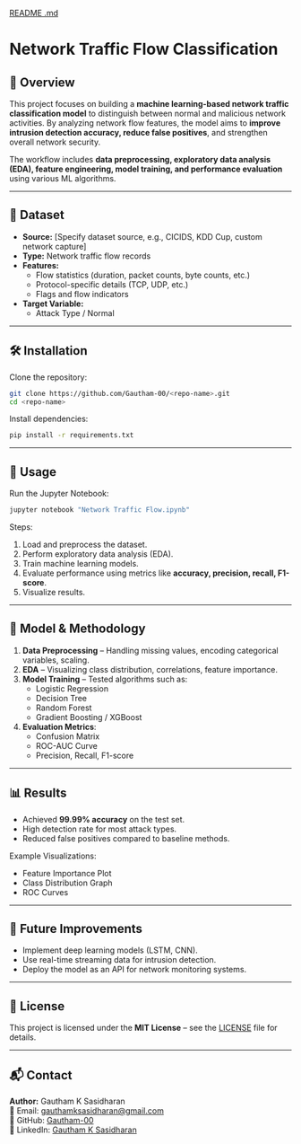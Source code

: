 [README .md](https://github.com/user-attachments/files/21686235/README.1.md)
# Network Traffic Flow Classification

## 📌 Overview
This project focuses on building a **machine learning-based network traffic classification model** to distinguish between normal and malicious network activities. By analyzing network flow features, the model aims to **improve intrusion detection accuracy, reduce false positives**, and strengthen overall network security.

The workflow includes **data preprocessing, exploratory data analysis (EDA), feature engineering, model training, and performance evaluation** using various ML algorithms.

---

## 📂 Dataset
- **Source:** [Specify dataset source, e.g., CICIDS, KDD Cup, custom network capture]
- **Type:** Network traffic flow records
- **Features:**  
  - Flow statistics (duration, packet counts, byte counts, etc.)  
  - Protocol-specific details (TCP, UDP, etc.)  
  - Flags and flow indicators  
- **Target Variable:**  
  - Attack Type / Normal

---

## 🛠 Installation

Clone the repository:
```bash
git clone https://github.com/Gautham-00/<repo-name>.git
cd <repo-name>
```

Install dependencies:
```bash
pip install -r requirements.txt
```

---

## 🚀 Usage

Run the Jupyter Notebook:
```bash
jupyter notebook "Network Traffic Flow.ipynb"
```

Steps:
1. Load and preprocess the dataset.
2. Perform exploratory data analysis (EDA).
3. Train machine learning models.
4. Evaluate performance using metrics like **accuracy, precision, recall, F1-score**.
5. Visualize results.

---

## 🧠 Model & Methodology
1. **Data Preprocessing** – Handling missing values, encoding categorical variables, scaling.
2. **EDA** – Visualizing class distribution, correlations, feature importance.
3. **Model Training** – Tested algorithms such as:
   - Logistic Regression
   - Decision Tree
   - Random Forest
   - Gradient Boosting / XGBoost
4. **Evaluation Metrics**:
   - Confusion Matrix
   - ROC-AUC Curve
   - Precision, Recall, F1-score

---

## 📊 Results
- Achieved **99.99% accuracy** on the test set.
- High detection rate for most attack types.
- Reduced false positives compared to baseline methods.

Example Visualizations:
- Feature Importance Plot
- Class Distribution Graph
- ROC Curves

---

## 🔮 Future Improvements
- Implement deep learning models (LSTM, CNN).
- Use real-time streaming data for intrusion detection.
- Deploy the model as an API for network monitoring systems.

---

## 📜 License
This project is licensed under the **MIT License** – see the [LICENSE](LICENSE) file for details.

---

## 📬 Contact
**Author:** Gautham K Sasidharan  
📧 Email: gauthamksasidharan@gmail.com  
🔗 GitHub: [Gautham-00](https://github.com/Gautham-00)  
🔗 LinkedIn: [Gautham K Sasidharan](https://www.linkedin.com/in/gautham-k-sasidharan-64279b1b4/)

